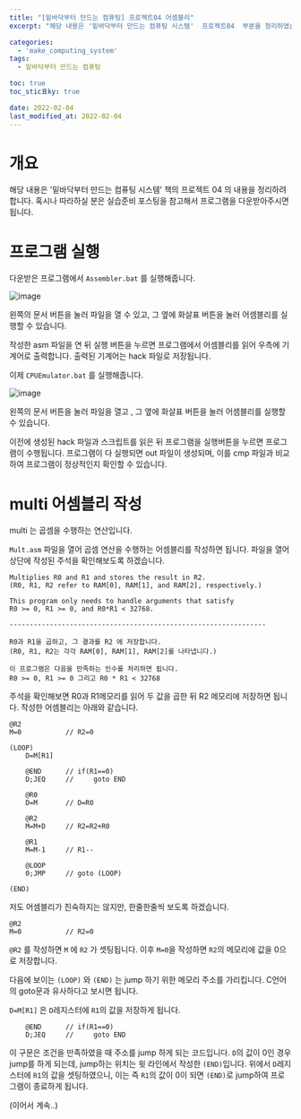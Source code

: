 ```yaml
---
title: "[밑바닥부터 만드는 컴퓨팅] 프로젝트04 어셈블리"
excerpt: "해당 내용은 '밑바닥부터 만드는 컴퓨팅 시스템'  프로젝트04  부분을 정리하였습니다. "

categories:
  - 'make_computing_system'
tags:
  - 밑바닥부터 만드는 컴퓨팅

toc: true
toc_stic표ky: true

date: 2022-02-04
last_modified_at: 2022-02-04
---
```


# 개요 

해당 내용은 '밑바닥부터 만드는 컴퓨팅 시스템' 책의 프로젝트 04 의 내용을 정리하려 합니다. 
혹시나 따라하실 분은 실습준비 포스팅을 참고해서 프로그램을 다운받아주시면 됩니다. 

# 프로그램 실행 

다운받은 프로그램에서 `Assembler.bat` 를 실행해줍니다. 

![image](https://user-images.githubusercontent.com/35713051/152643376-f2de5a20-20d3-4484-bd75-90534f3dbe6d.png)

왼쪽의 문서 버튼을 눌러 파일을 열 수 있고, 그 옆에 화살표 버튼을 눌러 어셈블리를 실행할 수 있습니다. 

작성한 asm 파일을 연 뒤 실행 버튼을 누르면 프로그램에서 어셈블리를 읽어 우측에 기계어로 출력합니다. 
출력된 기계어는 hack 파일로 저장됩니다. 

이제 `CPUEmulator.bat` 를 실행해줍니다. 

![image](https://user-images.githubusercontent.com/35713051/152643406-06c47026-5bb8-4989-87d2-68cf74fd387a.png)

왼쪽의 문서 버튼을 눌러 파일을 열고 , 그 옆에 화살표 버튼을 눌러 어셈블리를 실행할 수 있습니다. 

이전에 생성된 hack 파일과 스크립트를 읽은 뒤 프로그램을 실행버튼을 누르면 프로그램이 수행됩니다. 
프로그램이 다 실행되면 out 파일이 생성되며, 이를 cmp 파일과 비교하여 프로그램이 정상적인지 확인할 수 있습니다. 


# multi 어셈블리 작성 

multi 는 곱셈을 수행하는 연산입니다. 

`Mult.asm` 파일을 열어 곱셈 연산을 수행하는 어셈블리를 작성하면 됩니다. 
파일을 열어 상단에 작성된 주석을 확인해보도록 하겠습니다. 

```
Multiplies R0 and R1 and stores the result in R2.
(R0, R1, R2 refer to RAM[0], RAM[1], and RAM[2], respectively.)

This program only needs to handle arguments that satisfy
R0 >= 0, R1 >= 0, and R0*R1 < 32768.

----------------------------------------------------------------

R0과 R1을 곱하고, 그 결과를 R2 에 저장합니다. 
(R0, R1, R2는 각각 RAM[0], RAM[1], RAM[2]를 나타냅니다.)

이 프로그램은 다음을 만족하는 인수를 처리하면 됩니다. 
R0 >= 0, R1 >= 0 그리고 R0 * R1 < 32768
```

주석을 확인해보면 R0과 R1메모리를 읽어 두 값을 곱한 뒤 R2 메모리에 저장하면 됩니다. 
작성한 어셈블리는 아래와 같습니다. 

```
@R2
M=0           // R2=0 

(LOOP)
    D=M[R1]

    @END      // if(R1==0)
    D;JEQ     //     goto END

    @R0
    D=M       // D=R0

    @R2
    M=M+D     // R2=R2+R0

    @R1
    M=M-1     // R1--

    @LOOP
    0;JMP     // goto (LOOP)

(END)
```

저도 어셈블리가 친숙하지는 않지만, 한줄한줄씩 보도록 하겠습니다. 

```
@R2
M=0           // R2=0 
```

`@R2` 를 작성하면 `M` 에 `R2` 가 셋팅됩니다. 
이후 `M=0`을 작성하면 `R2`의 메모리에 값을 0으로 저장합니다. 

다음에 보이는 `(LOOP)` 와 `(END)` 는 jump 하기 위한 메모리 주소를 가리킵니다. 
C언어의 goto문과 유사하다고 보시면 됩니다. 

`D=M[R1]` 은 `D`레지스터에 `R1`의 값을 저장하게 됩니다. 

```
    @END      // if(R1==0)
    D;JEQ     //     goto END
```
이 구문은 조건을 만족하였을 때 주소를 jump 하게 되는 코드입니다. 
`D`의 값이 0인 경우 jump를 하게 되는데, jump하는 위치는 윗 라인에서 작성한 `(END)`입니다. 
위에서 `D`레지스터에 `R1`의 값을 셋팅하였으니, 이는 즉 `R1`의 값이 0이 되면 `(END)`로 jump하여 프로그램이 종료하게 됩니다. 

(이어서 계속..)
